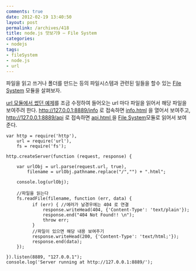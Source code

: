 ```yaml
---
comments: true
date: 2012-02-19 13:40:50
layout: post
permalink: /archives/418
title: node.js 맛보기9 – File System
categories:
- nodejs
tags:
- fileSystem
- node.js
- url
---
```


파일을 읽고 쓰거나 폴더를 만드는 등의 파일시스템과 관련된 일들을 할수 있는  [File System](http://nodejs.org/docs/latest/api/fs.html) 모듈을 살펴보자.





[url 모듈에서 썼던 예제](http://uix.kr/archives/377)를 조금 수정하여 들어오는 url 마다 파일을 읽어서 해당 파일을 보여주려 한다. http://127.0.0.1:8889/info 로 접속하면  [info.html](https://gist.github.com/1862000)  을 열어서 보여주고, http://127.0.0.1:8889/api 로 접속하면 [api.html ](https://gist.github.com/1862003)을 [File System](http://nodejs.org/docs/latest/api/fs.html)모듈로 읽어서 보여준다.




    
    var http = require('http'),
        url = require('url'),
        fs = require('fs');
    
    http.createServer(function (request, response) {
    
        var urlObj = url.parse(request.url, true),
            filename = urlObj.pathname.replace("/","") + ".html"; 
    
        console.log(urlObj);
    
        //파일을 읽는다 
        fs.readFile(filename, function (err, data) {
              if (err) { //에러가 날경우에는 404 로 연결 
                  response.writeHead(404, {'Content-Type': 'text/plain'});
                  response.end("404 Not Found!! \n");
                  throw err;
              }
              //파일이 있으면 해당 내용 보여주기 
              response.writeHead(200, {'Content-Type': 'text/html;'});
              response.end(data);
        });
    
    }).listen(8889, "127.0.0.1");
    console.log('Server running at http://127.0.0.1:8889/');
    




